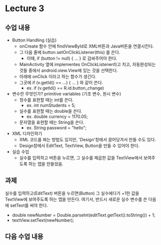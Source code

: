 # Lecture 3

## 수업 내용
- Button Handling (실습)
	- onCreate 함수 안에 findViewById로 XML버튼과 Java버튼을 연결시킨다.
	- 그 다음 줄에 button.setOnClickListener(this) 를 쓴다.
		- 이때, if (button != null) { ... } 로 감싸주어야 한다. 
	- MainActivity 옆에 implementes OnClickListener라고 치고, 자동완성되는 것들 중에서 android.view.View에 있는 것을 선택한다.
	- 아래에 onClick 이라고 하는 함수가 생긴다.
	- 그곳에 if (v.getId() == ...) { ... } 와 같이 쓴다.
		- ex. if (v.getId() == R.id.button_change)
- 변수란 무엇인가? primitive variables (기초 변수, 원시 변수)
	- 정수를 표현할 때는 int를 쓴다.
		- ex. int numStudents = 5;
	- 실수를 표현할 때는 double을 쓴다.
		- ex. double currency = 1170.05;
	- 문자열을 표현할 때는 String을 쓴다.
		- ex. String password = "hello";
- XML 디자인하기
	- XML 코드를 짜는 방법도 있지만, 'Design'창에서 끌어당겨서 만들 수도 있다.
	- Design창에서 EditText, TextView, Button을 만들 수 있어야 한다.
- 실습 수업
	- 실수를 입력하고 버튼을 누르면, 그 실수를 제곱한 값을 TextView에서 보여주도록 하는 앱을 만들었음.

## 과제
실수를 입력하고(EditText) 버튼을 누르면(Button) 그 실수에다가 +1한 값을 TextView에 보여주도록 하는 앱을 만든다.
여기서, 반드시 새로운 실수 변수를 쓴 다음에 setText를 써야 한다.
- double newNumber = Double.parseInt(editText.getText().toString()) + 1;
- textView.setText(newNumber);

## 다음 수업 내용
